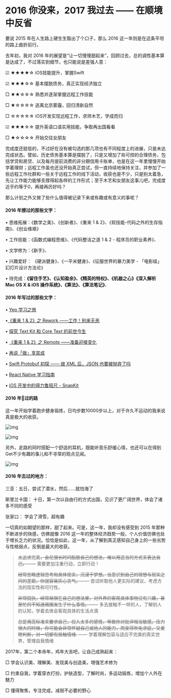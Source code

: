# 2016 你没来，2017 我过去 —— 在顺境中反省

要说 2015 年在人生路上硬生生豁出了个口子，那么 2016 这一年则是在这条平坦的路上曲折前行。

去年初，我对 2016 年的展望是“让一切慢慢甜起来”，回顾过去，总的调性基本算是达成了，不过落实到细节，也只能说是差强人意：

☑ ★★★★☆ iOS技能提升，掌握Swift

☑ ★★★☆☆ 基本摆脱债务，真正实现经济独立

□ ★★☆☆☆ 熟悉并逐渐掌握远程工作技能

□ ★☆☆☆☆ 逃离北京雾霾，回归清新自然

□ ☆☆☆☆☆ iOS开发实现远程工作，求师木艺，学成而归

☑ ★★★☆☆ 提升英语口语实用技能，争取再出国看看

□ ★☆☆☆☆ 开始交往女朋友

完成度还挺低的，不过好在没有被勾选的那几项也有不同程度上的进展，只是未达完成状态。譬如，历史债务基本算是摆脱了，只是又增加了些可控的合理债务，包括学贷和房贷、以及每月提前消费的非分期信用卡账单，也是在这一年里慢慢开始学着理财；远程工作虽也还没开始真正尝试，但一直持续地保持关注，并参加了一些远程工作社群和一些关于远程工作的线下活动，收获也是不少，只是别太着急，先让工作能力能够支撑得起各样的工作形式；至于木艺和女朋友这事儿吧，完成度近乎约等于0，再接再厉好吗？

那么计划之外又做了些什么值得被记录下来或有趣或有意义的事呢？

#### **2016 年撩过的那些文字：**

• 思维拓展：《数学之美》、《创新者》、《重来 1 & 2》、《软技能-代码之外的生存指南》、《创业维艰》

• 工作技能：《函数式编程思维》、《代码整洁之道 1 & 2 - 程序员的职业素养》、

• 文学修为：《新手》、

• 兴趣爱好： 《硬派健身》、《一平米健身》、《征服世界的暴力美学 - 「电影级」幻灯片设计方法论》

• 待完成：**《留住手艺》、《认知盈余》、《精英的特权》、《机器之心》《深入解析 Mac OS X & iOS 操作系统》、《算法》、《算法笔记》**、

#### **2016 年写过的那些文字：**

• [Yep 学习之旅](http://www.jianshu.com/p/127d87640390)

•[《重来 1 & 2》之 Rework ——工作！别来无恙](http://www.jianshu.com/p/8b9447a705e7)

• [探究 Text Kit 和 Core Text 的前世今生](http://www.jianshu.com/p/212f6465824d)

• [《重来 1 & 2》之 Remote ——准备迎接变化](http://www.jianshu.com/p/8f774da0bdfa)

• [再说「做」享其成](http://www.jianshu.com/p/cc5b310d4572)

• [Swift Protobuf 初探 —— 继 XML 后，JSON 也要被抛弃了吗](http://www.jianshu.com/p/d2bca4237e74)

• [React Native 学习指南](http://gold.xitu.io/post/5837e5470ce463006b906f88)

• [iOS 开发中的得力鲁班尺 - SnapKit](https://gold.xitu.io/post/585933dd61ff4b0063d9a055)

#### **2016 年🏃过的路**

这一年开始学着跑步健身锻炼，日均步数10000步以上，对于许久不运动的我来说真是极大的收获。

![img](https://upload-images.jianshu.io/upload_images/674223-272fe018c2855b53.jpg?imageMogr2/auto-orient/strip%7CimageView2/2/w/1240)

![img](https://upload-images.jianshu.io/upload_images/674223-a6602b0397b5433c.jpg?imageMogr2/auto-orient/strip%7CimageView2/2/w/1240)

另外，走路的同时搭配一个舒适的耳机，既能听音乐舒缓心情，也还可以在得到Get不少有趣的事儿和不寻常的观点见闻。

![img](https://upload-images.jianshu.io/upload_images/674223-c7fafeea7124c50c.jpg?imageMogr2/auto-orient/strip%7CimageView2/2/w/1240)

#### **2016 年去过的地方：**

三亚：五日，尝试了潜水，然后……就怕海了

斯里兰卡国： 十日，第一次以自由行的方式出国，见识了更广阔世界，体会了诸多不同的感受

张家口： 学会了滑雪，超有趣

一切真的如期望的那样，甜了起来。可是，这一年，我却没有感受到 2015 年那种不断进步的快感，仿佛就像 2016 这一年的整体经济趋势一般，个人价值仿佛也处于增长乏力的状况。恰恰是如此，这一年，从了解到真正感知自己身上的一些劣势与性格弱点，反倒是最大的收获。

> ~~太追求完美，会花很长时间酝酿自己的想法，难以用适当的方式来表达自己。~~—— 需要更加注重行动，立即行动！
>
> ~~经常忽略逻辑思考和具体现实，沉浸于梦想。当意识到自己的理想与现实之间的差距，你就容易灰心丧气。~~—— 尝试听取他人更实际的建议，考虑方法的现实性和可行性。
>
> ~~非常固执，经常局限在自己的想法里，对外界的客观具体事物没有兴趣，甚至忙的不知道周围发生了什么事情。~~—— 多去接触不一样的人，了解别人的认知，学着去体会客观具体的生活点滴
>
> ~~总是用高标准来要求自己，投入太多的感情，导致你对批评相当敏感。压力很大的时候，你可能会非常怀疑自己或他人的能力，而变得吹毛求疵，又爱瞎判断，对一切都有抵触情绪.~~ —— 学着理解包容与适应不完美的真实世界，管理自我情绪

2017年，第二个本命年，鸡年大吉吧，让自己成熟起来：

□ 学会认识美、理解美、发现美与创造美，增强艺术修为

□ 约束自我，学着穿衣打扮，护肤造型，了解时尚，多运动锻炼，增加个人外在魅力

□ 懂得聚焦，专注完成，减弱不必要的野心